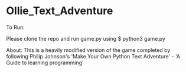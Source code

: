 # Ollie_Text_Adventure

To Run:

Please clone the repo and run game.py using $ python3 game.py 

About: 
This is a heavily modified version of the game completed by following Philip Johnson's 'Make Your Own Python Text Adventure' - 'A Guide to learning programming'

